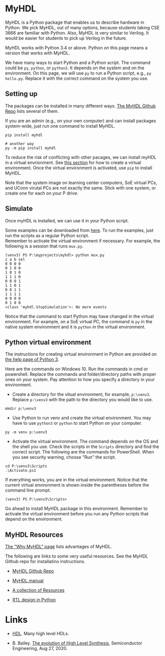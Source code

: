 #  MyHDL 

MyHDL is a Python package that enables us to describe hardware in Python. We
pick MyHDL, out of many options, because students taking CSE 3666 are familiar
with Python. Also, MyHDL is very similar to Verilog. It would be easier for
students to pick up Verilog in the future. 

MyHDL works with Python 3.4 or above. Python on this page means a version that
works with MyHDL.

We have many ways to start Python and a Python script. The command could be
`py`, `python`, or `python3`. It depends on the system and on the environment.
On this page, we will use `py` to run a Python script, e.g., `py hello.py`.
Replace it with the correct command on the system you use.


## Setting up

The packages can be installed in many different ways.  [The MyHDL Github
Repo](https://github.com/myhdl/myhdl) lists several of them. 

If you are an admin (e.g., on your own computer) and can install 
packages system-wide, just run one command to install MyHDL.  

```
pip install myhdl

# another way
py -m pip install myhdl
```

To reduce the risk of conflicting with other pacages, we can install 
myHDL in a virtual envrionment. See [this section](#python-virtual-environment)
for how to create a virtual environment. Once the virtual environment
is activated, use `pip` to install MyHDL. 

Note that the system image on learning center computers, SoE virtual PCs, and
UConn virutal PCs are not exactly the same. Stick with one system, or create
one for each on your P drive.  

## Simulate 

Once myHDL is installed, we can use it in your Python script. 

Some examples can be downloaded from
[here](https://github.com/zhijieshi/cse3666/tree/master/digital-logic/myhdl). 
To run the examples, just run the scripts as a regular Python script.  
Remember to activate the virtual environment if necessary.
For example, the following is a session that runs `mux.py`. 

```
(venv3) PS P:\myprojects\myhdl> python mux.py
z a b sel
0 0 0 0
0 1 0 0
1 0 1 0
1 1 1 0
0 0 0 1
1 1 0 1
0 0 1 1
1 1 1 1
0 0 0 0
0 1 0 0
<class 'myhdl.StopSimulation'>: No more events
```

Notice that the command to start Python may have changed in the virtual
environment. For example, on a SoE virtual PC, the command is `py` in the
native system environment and it is `python` in the virtual environment. 

## Python virtual environment 

The instructions for creating virtual environment in Python are provided on
[the help page of Python 3](https://docs.python.org/3/library/venv.html).

Here are the commands on Windows 10. Run the commands in cmd or powershell.
Replace the commands and folder/directory paths with proper ones on your
system. Pay attention to how you specify a directory in your environment.

* Create a directory for the vitual environment, for example, `p:\venv3`.
  Replace `p:\venv3` with the path to the directory you would like to use.

```
mkdir p:\venv3
```

* Use Python to run venv and create the virtual environment. You may have to
  use `python3` or `python` to start Python on your computer.

```
py -m venv p:\venv3
```

* Activate the virtual environment. The command depends on the OS and the shell
  you use. Check the scripts in the `Scripts` directory and find the correct script.
  The following are the commands for PowerShell. When you see security warning, choose
  "Run" the script.

```
cd P:\venv3\Scripts
.\Activate.ps1
```

If everything works, you are in the virtual environment. Notice that the
current virtual environment is shown inside the parentheses before the 
command line prompt.

```
(venv3) PS P:\venv3\Scripts>
``` 

Go ahead to install MyHDL package in this environment. Remember to activate the
virtual environment before you run any Python scripts that depend on the
environment. 

## MyHDL Resources

[The "Why MyHDL" page](http://www.myhdl.org/start/why.html) lists advantages
of MyHDL.

The following are links to some very useful resources. See the MyHDL Github
repo for installatino instructions. 

* [MyHDL Github Repo](https://github.com/myhdl/myhdl)

* [MyHDL manual](http://docs.myhdl.org/en/stable/manual/index.html)

* [A collection of Resources](https://github.com/xesscorp/myhdl-resources)

* [RTL design in Python](http://www.es.ele.tue.nl/~jhuisken/mmips/mMips_in_Myhdl.pdf)


# Links

* [HDL](https://github.com/drom/awesome-hdl). Many high level HDLs. 

* B. Bailey. [The evolution of High Level
  Synthesis](https://semiengineering.com/the-evolution-of-high-level-synthesis/),
Semiconductor Engineering, Aug 27, 2020.
